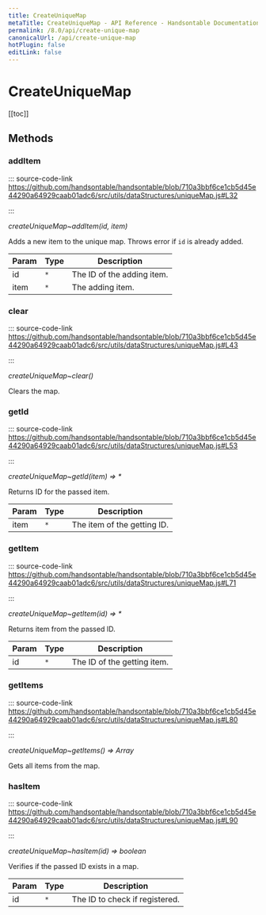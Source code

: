 ```yaml
---
title: CreateUniqueMap
metaTitle: CreateUniqueMap - API Reference - Handsontable Documentation
permalink: /8.0/api/create-unique-map
canonicalUrl: /api/create-unique-map
hotPlugin: false
editLink: false
---
```


# CreateUniqueMap

[[toc]]
## Methods

### addItem
  
::: source-code-link https://github.com/handsontable/handsontable/blob/710a3bbf6ce1cb5d45e44290a64929caab01adc6/src/utils/dataStructures/uniqueMap.js#L32

:::

_createUniqueMap~addItem(id, item)_

Adds a new item to the unique map. Throws error if `id` is already added.


| Param | Type | Description |
| --- | --- | --- |
| id | `*` | The ID of the adding item. |
| item | `*` | The adding item. |



### clear
  
::: source-code-link https://github.com/handsontable/handsontable/blob/710a3bbf6ce1cb5d45e44290a64929caab01adc6/src/utils/dataStructures/uniqueMap.js#L43

:::

_createUniqueMap~clear()_

Clears the map.



### getId
  
::: source-code-link https://github.com/handsontable/handsontable/blob/710a3bbf6ce1cb5d45e44290a64929caab01adc6/src/utils/dataStructures/uniqueMap.js#L53

:::

_createUniqueMap~getId(item) ⇒ \*_

Returns ID for the passed item.


| Param | Type | Description |
| --- | --- | --- |
| item | `*` | The item of the getting ID. |



### getItem
  
::: source-code-link https://github.com/handsontable/handsontable/blob/710a3bbf6ce1cb5d45e44290a64929caab01adc6/src/utils/dataStructures/uniqueMap.js#L71

:::

_createUniqueMap~getItem(id) ⇒ \*_

Returns item from the passed ID.


| Param | Type | Description |
| --- | --- | --- |
| id | `*` | The ID of the getting item. |



### getItems
  
::: source-code-link https://github.com/handsontable/handsontable/blob/710a3bbf6ce1cb5d45e44290a64929caab01adc6/src/utils/dataStructures/uniqueMap.js#L80

:::

_createUniqueMap~getItems() ⇒ Array_

Gets all items from the map.



### hasItem
  
::: source-code-link https://github.com/handsontable/handsontable/blob/710a3bbf6ce1cb5d45e44290a64929caab01adc6/src/utils/dataStructures/uniqueMap.js#L90

:::

_createUniqueMap~hasItem(id) ⇒ boolean_

Verifies if the passed ID exists in a map.


| Param | Type | Description |
| --- | --- | --- |
| id | `*` | The ID to check if registered. |


